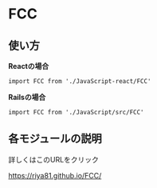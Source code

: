 # FCC


## 使い方

**Reactの場合**
```
import FCC from './JavaScript-react/FCC'
```
**Railsの場合**
```
import FCC from './JavaScript/src/FCC'
```

## 各モジュールの説明


詳しくはこのURLをクリック


https://riya81.github.io/FCC/
